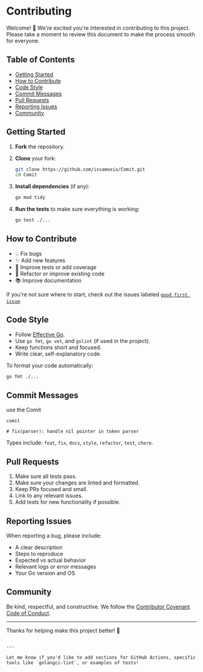 # Contributing

Welcome! 🎉 We're excited you're interested in contributing to this project. Please take a moment to review this document to make the process smooth for everyone.

## Table of Contents

- [Getting Started](#getting-started)
- [How to Contribute](#how-to-contribute)
- [Code Style](#code-style)
- [Commit Messages](#commit-messages)
- [Pull Requests](#pull-requests)
- [Reporting Issues](#reporting-issues)
- [Community](#community)

## Getting Started

1. **Fork** the repository.
2. **Clone** your fork:

   ```bash
   git clone https://github.com/issamoxix/Comit.git
   cd Comit
   ```

3. **Install dependencies** (if any):

   ```bash
   go mod tidy
   ```

4. **Run the tests** to make sure everything is working:

   ```bash
   go test ./...
   ```

## How to Contribute

- 💡 Fix bugs
- ✨ Add new features
- 🧪 Improve tests or add coverage
- 🧹 Refactor or improve existing code
- 📚 Improve documentation

If you're not sure where to start, check out the issues labeled [`good first issue`](https://github.com/issamoxix/Comit/issues).

## Code Style

- Follow [Effective Go](https://golang.org/doc/effective_go.html).
- Use `go fmt`, `go vet`, and `golint` (if used in the project).
- Keep functions short and focused.
- Write clear, self-explanatory code.

To format your code automatically:

```bash
go fmt ./...
```

## Commit Messages

use the Comit
```
comit

# fix(parser): handle nil pointer in token parser

```

Types include: `feat`, `fix`, `docs`, `style`, `refactor`, `test`, `chore`.

## Pull Requests

1. Make sure all tests pass.
2. Make sure your changes are linted and formatted.
3. Keep PRs focused and small.
4. Link to any relevant issues.
5. Add tests for new functionality if possible.

## Reporting Issues

When reporting a bug, please include:

- A clear description
- Steps to reproduce
- Expected vs actual behavior
- Relevant logs or error messages
- Your Go version and OS

## Community

Be kind, respectful, and constructive. We follow the [Contributor Covenant Code of Conduct](CODE_OF_CONDUCT.md).

---

Thanks for helping make this project better! 🎈
```

---

Let me know if you'd like to add sections for GitHub Actions, specific tools like `golangci-lint`, or examples of tests!
